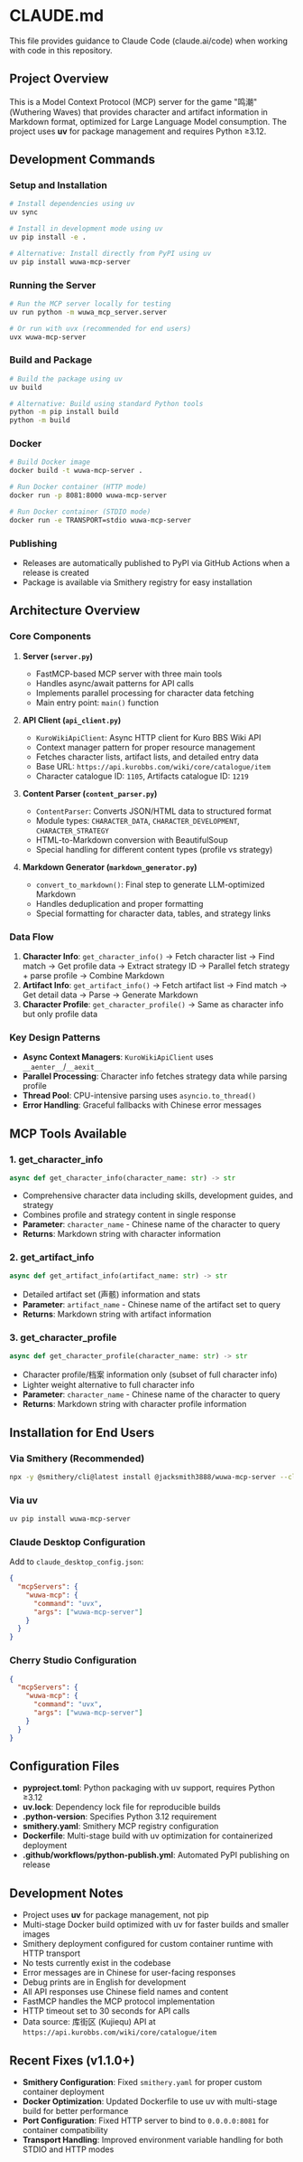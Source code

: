 # CLAUDE.md

This file provides guidance to Claude Code (claude.ai/code) when working with code in this repository.

## Project Overview

This is a Model Context Protocol (MCP) server for the game "鸣潮" (Wuthering Waves) that provides character and artifact information in Markdown format, optimized for Large Language Model consumption. The project uses **uv** for package management and requires Python ≥3.12.

## Development Commands

### Setup and Installation

```bash
# Install dependencies using uv
uv sync

# Install in development mode using uv
uv pip install -e .

# Alternative: Install directly from PyPI using uv
uv pip install wuwa-mcp-server
```

### Running the Server

```bash
# Run the MCP server locally for testing
uv run python -m wuwa_mcp_server.server

# Or run with uvx (recommended for end users)
uvx wuwa-mcp-server
```

### Build and Package

```bash
# Build the package using uv
uv build

# Alternative: Build using standard Python tools
python -m pip install build
python -m build
```

### Docker

```bash
# Build Docker image
docker build -t wuwa-mcp-server .

# Run Docker container (HTTP mode)
docker run -p 8081:8000 wuwa-mcp-server

# Run Docker container (STDIO mode) 
docker run -e TRANSPORT=stdio wuwa-mcp-server
```

### Publishing

- Releases are automatically published to PyPI via GitHub Actions when a release is created
- Package is available via Smithery registry for easy installation

## Architecture Overview

### Core Components

1. **Server (`server.py`)**

   - FastMCP-based MCP server with three main tools
   - Handles async/await patterns for API calls
   - Implements parallel processing for character data fetching
   - Main entry point: `main()` function

2. **API Client (`api_client.py`)**

   - `KuroWikiApiClient`: Async HTTP client for Kuro BBS Wiki API
   - Context manager pattern for proper resource management
   - Fetches character lists, artifact lists, and detailed entry data
   - Base URL: `https://api.kurobbs.com/wiki/core/catalogue/item`
   - Character catalogue ID: `1105`, Artifacts catalogue ID: `1219`

3. **Content Parser (`content_parser.py`)**

   - `ContentParser`: Converts JSON/HTML data to structured format
   - Module types: `CHARACTER_DATA`, `CHARACTER_DEVELOPMENT`, `CHARACTER_STRATEGY`
   - HTML-to-Markdown conversion with BeautifulSoup
   - Special handling for different content types (profile vs strategy)

4. **Markdown Generator (`markdown_generator.py`)**
   - `convert_to_markdown()`: Final step to generate LLM-optimized Markdown
   - Handles deduplication and proper formatting
   - Special formatting for character data, tables, and strategy links

### Data Flow

1. **Character Info**: `get_character_info()` → Fetch character list → Find match → Get profile data → Extract strategy ID → Parallel fetch strategy + parse profile → Combine Markdown
2. **Artifact Info**: `get_artifact_info()` → Fetch artifact list → Find match → Get detail data → Parse → Generate Markdown
3. **Character Profile**: `get_character_profile()` → Same as character info but only profile data

### Key Design Patterns

- **Async Context Managers**: `KuroWikiApiClient` uses `__aenter__`/`__aexit__`
- **Parallel Processing**: Character info fetches strategy data while parsing profile
- **Thread Pool**: CPU-intensive parsing uses `asyncio.to_thread()`
- **Error Handling**: Graceful fallbacks with Chinese error messages

## MCP Tools Available

### 1. get_character_info

```python
async def get_character_info(character_name: str) -> str
```

- Comprehensive character data including skills, development guides, and strategy
- Combines profile and strategy content in single response
- **Parameter**: `character_name` - Chinese name of the character to query
- **Returns**: Markdown string with character information

### 2. get_artifact_info

```python
async def get_artifact_info(artifact_name: str) -> str
```

- Detailed artifact set (声骸) information and stats
- **Parameter**: `artifact_name` - Chinese name of the artifact set to query
- **Returns**: Markdown string with artifact information

### 3. get_character_profile

```python
async def get_character_profile(character_name: str) -> str
```

- Character profile/档案 information only (subset of full character info)
- Lighter weight alternative to full character info
- **Parameter**: `character_name` - Chinese name of the character to query
- **Returns**: Markdown string with character profile information

## Installation for End Users

### Via Smithery (Recommended)

```bash
npx -y @smithery/cli@latest install @jacksmith3888/wuwa-mcp-server --client claude --key YOUR_SMITHERY_KEY
```

### Via uv

```bash
uv pip install wuwa-mcp-server
```

### Claude Desktop Configuration

Add to `claude_desktop_config.json`:

```json
{
  "mcpServers": {
    "wuwa-mcp": {
      "command": "uvx",
      "args": ["wuwa-mcp-server"]
    }
  }
}
```

### Cherry Studio Configuration

```json
{
  "mcpServers": {
    "wuwa-mcp": {
      "command": "uvx",
      "args": ["wuwa-mcp-server"]
    }
  }
}
```

## Configuration Files

- **pyproject.toml**: Python packaging with uv support, requires Python ≥3.12
- **uv.lock**: Dependency lock file for reproducible builds
- **.python-version**: Specifies Python 3.12 requirement
- **smithery.yaml**: Smithery MCP registry configuration
- **Dockerfile**: Multi-stage build with uv optimization for containerized deployment
- **.github/workflows/python-publish.yml**: Automated PyPI publishing on release

## Development Notes

- Project uses **uv** for package management, not pip
- Multi-stage Docker build optimized with uv for faster builds and smaller images
- Smithery deployment configured for custom container runtime with HTTP transport
- No tests currently exist in the codebase
- Error messages are in Chinese for user-facing responses
- Debug prints are in English for development
- All API responses use Chinese field names and content
- FastMCP handles the MCP protocol implementation
- HTTP timeout set to 30 seconds for API calls
- Data source: 库街区 (Kujiequ) API at `https://api.kurobbs.com/wiki/core/catalogue/item`

## Recent Fixes (v1.1.0+)

- **Smithery Configuration**: Fixed `smithery.yaml` for proper custom container deployment
- **Docker Optimization**: Updated Dockerfile to use uv with multi-stage build for better performance
- **Port Configuration**: Fixed HTTP server to bind to `0.0.0.0:8081` for container compatibility
- **Transport Handling**: Improved environment variable handling for both STDIO and HTTP modes
